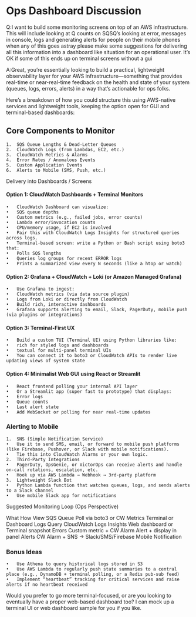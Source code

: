 # Ops Dashboard Discussion

Q:I want to build some monitoring screens on top of an AWS infrastructure. This will include looking at Q counts on SQSQ’s looking at error, messages in console, logs and generating alerts for people on their mobile phones when any of this goes astray please make some suggestions for delivering all this information into a dashboard like situation for an operational user. It’s OK if some of this ends up on terminal screens without a gui


A:Great, you’re essentially looking to build a practical, lightweight observability layer for your AWS infrastructure—something that provides real-time or near-real-time feedback on the health and state of your system (queues, logs, errors, alerts) in a way that’s actionable for ops folks.



Here’s a breakdown of how you could structure this using AWS-native services and lightweight tools, keeping the option open for GUI and terminal-based dashboards:

## Core Components to Monitor
	1.	SQS Queue Lengths & Dead-Letter Queues
	2.	CloudWatch Logs (from Lambdas, EC2, etc.)
	3.	CloudWatch Metrics & Alarms
	4.	Error Rates / Anomalous Events
	5.	Custom Application Events
	6.	Alerts to Mobile (SMS, Push, etc.)

Delivery into Dashboards / Screens

#### Option 1: CloudWatch Dashboards + Terminal Monitors
	•	CloudWatch Dashboard can visualize:
	•	SQS queue depths
	•	Custom metrics (e.g., failed jobs, error counts)
	•	Lambda error/invocation counts
	•	CPU/memory usage, if EC2 is involved
	•	Pair this with CloudWatch Logs Insights for structured queries across logs.
	•	Terminal-based screen: write a Python or Bash script using boto3 that:
	•	Polls SQS lengths
	•	Queries log groups for recent ERROR logs
	•	Prints a summarized view every N seconds (like a htop or watch)

#### Option 2: Grafana + CloudWatch + Loki (or Amazon Managed Grafana)
	•	Use Grafana to ingest:
	•	CloudWatch metrics (via data source plugin)
	•	Logs from Loki or directly from CloudWatch
	•	Build rich, interactive dashboards
	•	Grafana supports alerting to email, Slack, PagerDuty, mobile push (via plugins or integrations)

#### Option 3: Terminal-First UX
	•	Build a custom TUI (Terminal UI) using Python libraries like:
	•	rich for styled logs and dashboards
	•	textual for multi-panel terminal UIs
	•	You can connect it to boto3 or CloudWatch APIs to render live updating views of system state

#### Option 4: Minimalist Web GUI using React or Streamlit
	•	React frontend polling your internal API layer
	•	Or a Streamlit app (super fast to prototype) that displays:
	•	Error logs
	•	Queue counts
	•	Last alert state
	•	Add WebSocket or polling for near real-time updates

### Alerting to Mobile
	1.	SNS (Simple Notification Service)
	•	Use it to send SMS, email, or forward to mobile push platforms (like Firebase, Pushover, or Slack with mobile notifications).
	•	Tie this into CloudWatch Alarms or your own logic.
	2.	Third-Party Integrations
	•	PagerDuty, OpsGenie, or VictorOps can receive alerts and handle on-call rotations, escalation, etc.
	•	Hook up via AWS Lambda → Webhook → 3rd-party platform
	3.	Lightweight Slack Bot
	•	Python Lambda function that watches queues, logs, and sends alerts to a Slack channel
	•	Use mobile Slack app for notifications

Suggested Monitoring Loop (Ops Perspective)

What	How	View
SQS Queue	Poll via boto3 or CW Metrics	Terminal or Dashboard
Logs	Query CloudWatch Logs Insights	Web dashboard or Terminal snapshot
Errors	Custom metric + CW Alarm	Alert + display in panel
Alerts	CW Alarm + SNS → Slack/SMS/Firebase	Mobile Notification

### Bonus Ideas
	•	Use Athena to query historical logs stored in S3
	•	Use AWS Lambda to regularly push state summaries to a central place (e.g., DynamoDB + terminal polling, or a Redis pub-sub feed)
	•	Implement “heartbeat” tracking for critical services and raise alerts if no heartbeat received

Would you prefer to go more terminal-focused, or are you looking to eventually have a proper web-based dashboard too? I can mock up a terminal UI or web dashboard sample for you if you like.
